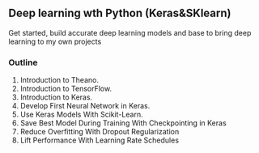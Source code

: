 ## Deep learning wth Python (Keras&SKlearn)
Get started, build accurate deep learning models and base to bring deep learning to my own projects

### Outline
1. Introduction to Theano.
2. Introduction to TensorFlow.
3. Introduction to Keras.
4. Develop First Neural Network in Keras.
5. Use Keras Models With Scikit-Learn.
6. Save Best Model During Training With Checkpointing in Keras
7. Reduce Overfitting With Dropout Regularization
8. Lift Performance With Learning Rate Schedules
